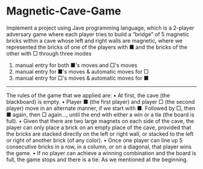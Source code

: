 # Magnetic-Cave-Game
Implement a project using Jave programming language, which is a 2-player adversary game where each player tries to build a “bridge” of 5 magnetic bricks within a cave whose left and right walls are magnetic, where we represented the bricks of one of the players with ■ and the bricks of the other with □ through three modes
1.	manual entry for both ■'s moves and □'s moves
2.	manual entry for ■'s moves & automatic moves for □
3.	manual entry for □'s moves & automatic moves for ■
-------------------------------------------------------------------------------------------------------------------------------------------------------------------------------------------------------------------
The rules of the game that we applied are:
•	At first, the cave (the blackboard) is empty.
•	Player ■ (the first player) and player □ (the second player) move in an alternate manner, if we start with ■. Followed by □, then ■ again, then □ again..., until the end with either a win or a tie (the board is full).
•	Given that there are two large magnets on each side of the cave, the player can only place a brick on an empty place of the cave, provided that the bricks are stacked directly on the left or right wall, or stacked to the left or right of another brick (of any color).
•	Once one player can line up 5 consecutive bricks in a row, in a column, or on a diagonal, that player wins the game.
•	If no player can achieve a winning combination and the board is full, the game stops and there is a tie. As we mentioned at the beginning.



